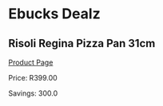 
# Ebucks Dealz
## Risoli Regina Pizza Pan 31cm
[Product Page](https://www.ebucks.com/web/shop/productSelected.do?prodId=1084104520&catId=1158500560)

Price: R399.00

Savings: 300.0


	